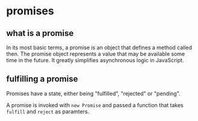 # promises

## what is a promise

In its most basic terms, a promise is an object that defines a method called
then. The promise object represents a value that may be available some time
in the future. It greatly simplifies asynchronous logic in JavaScript.

## fulfilling a promise

Promises have a state, either being "fulfilled", "rejected" or "pending".

A promise is invoked with `new Promise` and passed a function that takes `fulfill` and `reject` as paramters.


